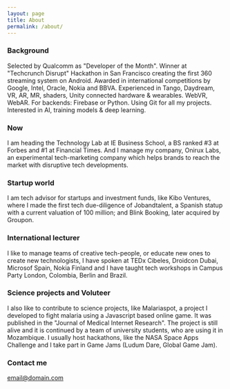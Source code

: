 ```yaml
---
layout: page
title: About
permalink: /about/
---
```



### Background

Selected by Qualcomm as "Developer of the Month". Winner at "Techcrunch Disrupt" Hackathon in San Francisco creating the first 360 streaming system on Android. Awarded in international competitions by Google, Intel, Oracle, Nokia and BBVA. Experienced in Tango, Daydream, VR, AR, MR, shaders, Unity connected hardware & wearables. WebVR, WebAR. For backends: Firebase or Python. Using Git for all my projects. Interested in AI, training models & deep learning.

### Now

I am heading the Technology Lab at IE Business School, a BS ranked #3 at Forbes and #1 at Financial Times. And I manage my company, Onirux Labs, an experimental tech-marketing company which helps brands to reach the market with disruptive tech developments.

### Startup world

I am tech advisor for startups and investment funds, like Kibo Ventures, where I made the first tech due-diligence of Jobandtalent, a Spanish statup with a current valuation of 100 million; and Blink Booking, later acquired by Groupon.

### International lecturer

I like to manage teams of creative tech-people, or educate new ones to create new technologists, I have spoken at TEDx Cibeles, Droidcon Dubai, Microsof Spain, Nokia Finland and I have taught tech workshops in Campus Party London, Colombia, Berlin and Brazil.

### Science projects and Voluteer

I also like to contribute to science projects, like Malariaspot, a project I developed to fight malaria using a Javascript based online game. It was published in the "Journal of Medical Internet Research". The project is still alive and it is continued by a team of university students, who are using it in Mozambique. I usually host hackathons, like the NASA Space Apps Challenge and I take part in Game Jams (Ludum Dare, Global Game Jam).

### Contact me

[email@domain.com](mailto:asierarranz@gmail.com)
